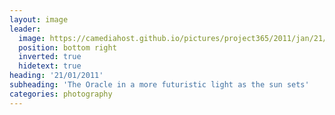 ```yaml
---
layout: image
leader:
  image: https://camediahost.github.io/pictures/project365/2011/jan/21/210111.jpg
  position: bottom right
  inverted: true
  hidetext: true
heading: '21/01/2011'
subheading: 'The Oracle in a more futuristic light as the sun sets'
categories: photography
---
```

